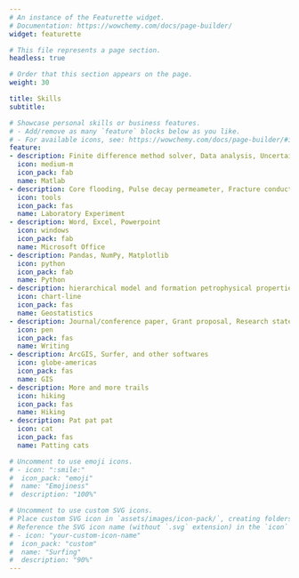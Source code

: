 ```yaml
---
# An instance of the Featurette widget.
# Documentation: https://wowchemy.com/docs/page-builder/
widget: featurette

# This file represents a page section.
headless: true

# Order that this section appears on the page.
weight: 30

title: Skills
subtitle:

# Showcase personal skills or business features.
# - Add/remove as many `feature` blocks below as you like.
# - For available icons, see: https://wowchemy.com/docs/page-builder/#icons
feature:
- description: Finite difference method solver, Data analysis, Uncertainty analysis, Figure plot 
  icon: medium-m
  icon_pack: fab
  name: Matlab
- description: Core flooding, Pulse decay permeameter, Fracture conductivity cell, CT scanning, Microfluidic  
  icon: tools
  icon_pack: fas
  name: Laboratory Experiment
- description: Word, Excel, Powerpoint
  icon: windows
  icon_pack: fab
  name: Microsoft Office
- description: Pandas, NumPy, Matplotlib
  icon: python
  icon_pack: fab
  name: Python
- description: hierarchical model and formation petrophysical properties combination
  icon: chart-line
  icon_pack: fas
  name: Geostatistics
- description: Journal/conference paper, Grant proposal, Research statement, in Chinese and English
  icon: pen
  icon_pack: fas
  name: Writing
- description: ArcGIS, Surfer, and other softwares 
  icon: globe-americas
  icon_pack: fas
  name: GIS
- description: More and more trails
  icon: hiking
  icon_pack: fas
  name: Hiking
- description: Pat pat pat
  icon: cat
  icon_pack: fas
  name: Patting cats

# Uncomment to use emoji icons.
# - icon: ":smile:"
#  icon_pack: "emoji"
#  name: "Emojiness"
#  description: "100%"  

# Uncomment to use custom SVG icons.
# Place custom SVG icon in `assets/images/icon-pack/`, creating folders if necessary.
# Reference the SVG icon name (without `.svg` extension) in the `icon` field.
# - icon: "your-custom-icon-name"
#  icon_pack: "custom"
#  name: "Surfing"
#  description: "90%"
---
```

